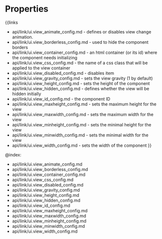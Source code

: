 
Properties
==========

{{links
- api/link/ui.view_animate_config.md - defines or disables view change animation.
- api/link/ui.view_borderless_config.md - used to hide the component borders
- api/link/ui.view_container_config.md - an html container (or its id) where the component needs initializing
- api/link/ui.view_css_config.md - the name of a css class that will be applied to the view container
- api/link/ui.view_disabled_config.md - disables item
- api/link/ui.view_gravity_config.md - sets the view gravity (1 by default)
- api/link/ui.view_height_config.md - sets the height of the component
- api/link/ui.view_hidden_config.md - defines whether the view will be hidden initially
- api/link/ui.view_id_config.md - the component ID
- api/link/ui.view_maxheight_config.md - sets the maximum height for the view
- api/link/ui.view_maxwidth_config.md - sets the maximum width for the view
- api/link/ui.view_minheight_config.md - sets the minimal height for the view
- api/link/ui.view_minwidth_config.md - sets the minimal width for the view
- api/link/ui.view_width_config.md - sets the width of the component
}}

@index:
- api/link/ui.view_animate_config.md
- api/link/ui.view_borderless_config.md
- api/link/ui.view_container_config.md
- api/link/ui.view_css_config.md
- api/link/ui.view_disabled_config.md
- api/link/ui.view_gravity_config.md
- api/link/ui.view_height_config.md
- api/link/ui.view_hidden_config.md
- api/link/ui.view_id_config.md
- api/link/ui.view_maxheight_config.md
- api/link/ui.view_maxwidth_config.md
- api/link/ui.view_minheight_config.md
- api/link/ui.view_minwidth_config.md
- api/link/ui.view_width_config.md

